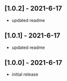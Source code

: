 ## [1.0.2] - 2021-6-17

* updated readme

## [1.0.1] - 2021-6-17

* updated readme

## [1.0.0] - 2021-6-17

* initial release
